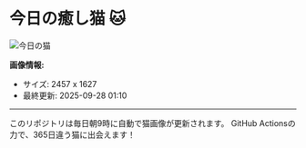 # 今日の癒し猫 🐱

![今日の猫](https://cdn2.thecatapi.com/images/f8FUsjdUw.jpg)

**画像情報:**
- サイズ: 2457 x 1627
- 最終更新: 2025-09-28 01:10

---

このリポジトリは毎日朝9時に自動で猫画像が更新されます。
GitHub Actionsの力で、365日違う猫に出会えます！
